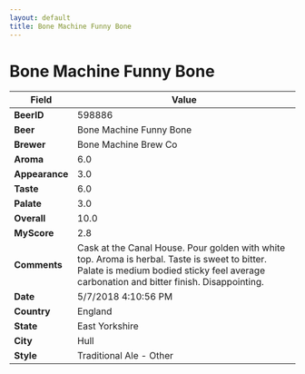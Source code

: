 ```yaml
---
layout: default
title: Bone Machine Funny Bone
---
```


# Bone Machine Funny Bone

| Field         | Value     |
|---------------|-----------|
| **BeerID** | 598886 |
| **Beer** | Bone Machine Funny Bone |
| **Brewer** | Bone Machine Brew Co |
| **Aroma** | 6.0 |
| **Appearance** | 3.0 |
| **Taste** | 6.0 |
| **Palate** | 3.0 |
| **Overall** | 10.0 |
| **MyScore** | 2.8 |
| **Comments** | Cask at the Canal House. Pour golden with white top. Aroma is herbal. Taste is sweet to bitter. Palate is medium bodied sticky feel average carbonation and bitter finish. Disappointing. |
| **Date** | 5/7/2018 4:10:56 PM |
| **Country** | England |
| **State** | East Yorkshire |
| **City** | Hull |
| **Style** | Traditional Ale - Other |
